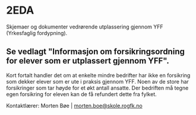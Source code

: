 # 2EDA
Skjemaer og dokumenter vedrørende utplassering gjennom YFF (Yrkesfaglig fordypning).


## Se vedlagt "Informasjon om forsikringsordning for elever som er utplassert gjennom YFF".
Kort fortalt handler det om at enkelte mindre bedrifter har ikke en forsikring som dekker elever som er ute i praksis gjennom YFF. 
Noen av de store har forsikringer som tar høyde for et økt antall ansatte. 
Der bedriften må tegne egen forsikring for eleven kan de få refundert dette fra fylket.


Kontaktlærer: Morten Bøe 
| morten.boe@skole.rogfk.no 
